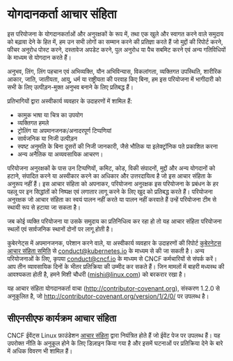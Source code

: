 # योगदानकर्ता आचार संहिता

इस परियोजना के योगदानकर्ताओं और अनुरक्षकों के रूप में, तथा एक खुले और स्वागत करने वाले समुदाय को बढ़ावा देने के हित में, हम उन सभी लोगों का सम्मान करने की प्रतिज्ञा करते हैं जो मुद्दों की रिपोर्ट करने, फीचर अनुरोध पोस्ट करने, दस्तावेज अपडेट करने, पुल अनुरोध या पैच सबमिट करने एवं अन्य गतिविधियों के माध्यम से योगदान करते हैं।

अनुभव, लिंग, लिंग पहचान एवं अभिव्यक्ति, यौन अभिविन्यास, विकलांगता, व्यक्तिगत उपस्थिति, शारीरिक आकार, जाति, जातीयता, आयु, धर्म या राष्ट्रीयता की परवाह किए बिना, हम इस परियोजना में भागीदारी को सभी के लिए उत्पीड़न-मुक्त अनुभव बनाने के लिए प्रतिबद्ध हैं।

प्रतिभागियों द्वारा अस्वीकार्य व्यवहार के उदाहरणों में शामिल हैं:

* कामुक भाषा या चित्र का उपयोग
* व्यक्तिगत हमले
* ट्रोलिंग या अपमानजनक/अनादरपूर्ण टिप्पणियां
* सार्वजनिक या निजी उत्पीड़न
* स्पष्ट अनुमति के बिना दूसरों की निजी जानकारी, जैसे भौतिक या इलेक्ट्रॉनिक पते प्रकाशित करना
* अन्य अनैतिक या अव्यवसायिक आचरण।

परियोजना अनुरक्षकों के पास उन टिप्पणियों, कमिट, कोड, विकी संपादनों, मुद्दों और अन्य योगदानों को हटाने, संपादित करने या अस्वीकार करने का अधिकार और उत्तरदायित्व है जो इस आचार संहिता के अनुरूप नहीं हैं। इस आचार संहिता को अपनाकर, परियोजना अनुरक्षक इस परियोजना के प्रबंधन के हर पहलू पर इन सिद्धांतों को निष्पक्ष एवं लगातार लागू करने के लिए खुद को प्रतिबद्ध करते हैं। परियोजना अनुरक्षक जो आचार संहिता का स्वयं पालन नहीं करते या पालन नहीं करवाते हैं उन्हें परियोजना टीम से स्थायी रूप से हटाया जा सकता है।

जब कोई व्यक्ति परियोजना या उसके समुदाय का प्रतिनिधित्व कर रहा हो तो यह आचार संहिता परियोजना स्थलों एवं सार्वजनिक स्थानों दोनों पर लागू होती है।

कुबेरनेट्स में अपमानजनक, परेशान करने वाले, या अस्वीकार्य व्यवहार के उदाहरणों की रिपोर्ट [कुबेरनेट्स आचार संहिता समिति](https://git.k8s.io/community/committee-code-of-conduct) से <conduct@kubernetes.io> के माध्यम से की जा सकती है। अन्य परियोजनाओं के लिए, कृपया <conduct@cncf.io> के माध्यम से CNCF कर्मचारियों से संपर्क करें। आप तीन व्यावसायिक दिनों के भीतर प्रतिक्रिया की उम्मीद कर सकते हैं। जिन मामलों में बाहरी मध्यस्थ की आवश्यकता होती है, हमने मिशी चौधरी (mishi@linux.com) को बरकरार रखा है।


यह आचार संहिता योगदानकर्ता वाचा (http://contributor-covenant.org), संस्करण 1.2.0 से अनुकूलित है, जो http://contributor-covenant.org/version/1/2/0/ पर उपलब्ध है।

## सीएनसीएफ कार्यक्रम आचार संहिता

CNCF ईवेंट्स Linux फ़ाउंडेशन [आचार संहिता](https://events.linuxfoundation.org/code-of-conduct/) द्वारा नियंत्रित होते हैं जो ईवेंट पेज पर उपलब्ध हैं। यह उपरोक्त नीति के अनुकूल होने के लिए डिज़ाइन किया गया है और इसमें घटनाओं पर प्रतिक्रिया देने के बारे में अधिक विवरण भी शामिल हैं।
